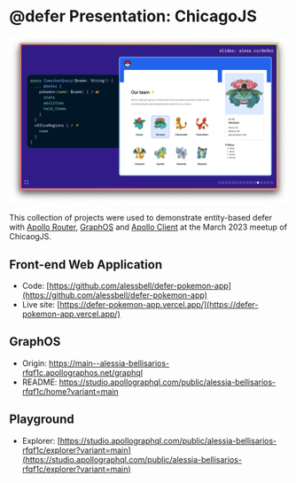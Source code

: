 # @defer Presentation: ChicagoJS

![](./screenshot.png)

This collection of projects were used to demonstrate entity-based defer with [Apollo Router](https://www.apollographql.com/docs/router/), [GraphOS](https://www.apollographql.com/docs/graphos/) and [Apollo Client](https://www.apollographql.com/docs/react) at the March 2023 meetup of ChicaogJS.

## Front-end Web Application

- Code: [https://github.com/alessbell/defer-pokemon-app](https://github.com/alessbell/defer-pokemon-app)
- Live site: [https://defer-pokemon-app.vercel.app/](https://defer-pokemon-app.vercel.app/)

## GraphOS

- Origin: https://main--alessia-bellisarios-rfqf1c.apollographos.net/graphql
- README: https://studio.apollographql.com/public/alessia-bellisarios-rfqf1c/home?variant=main

## Playground

- Explorer: [https://studio.apollographql.com/public/alessia-bellisarios-rfqf1c/explorer?variant=main](https://studio.apollographql.com/public/alessia-bellisarios-rfqf1c/explorer?variant=main)
